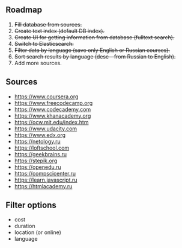 ## Roadmap

1. <s>Fill database from sources.</s>
2. <s>Create text index (default DB index).</s>
3. <s>Create UI for getting information from database (fulltext search).</s>
4. <s>Switch to Elasticsearch.</s>
5. <s>Filter data by language (save only English or Russian courses).</s>
6. <s>Sort search results by language (desc - from Russian to English).</s>
7. Add more sources.

## Sources
- https://www.coursera.org
- https://www.freecodecamp.org
- https://www.codecademy.com
- https://www.khanacademy.org
- https://ocw.mit.edu/index.htm
- https://www.udacity.com
- https://www.edx.org
- https://netology.ru
- https://loftschool.com
- https://geekbrains.ru
- https://stepik.org
- https://openedu.ru
- https://compscicenter.ru
- https://learn.javascript.ru
- https://htmlacademy.ru


## Filter options
- cost
- duration
- location (or online)
- language